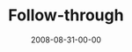 ---
layout: message
category: message
series: "Rebuild"
title: "Follow-through"
date: 2008-08-31-00-00
message_id: 513
sc-permalink-url: "http://soundcloud.com/crdschurch/rebuild-follow-through"
audio: "http://s3.amazonaws.com/crossroads-media/messages/audio/Rebuild_Week_3_Follow-through_8_31_08_Chuck_Mingo.mp3"
audio-duration: "41:07"
notes-description: ""
notes: "http://s3.amazonaws.com/crossroads-media/documents/SN_08-30-31_08.pdf"
notes-title: "Rebuild&#58; Follow-Through (Study Notes)"
description: "Chuck Mingo shares how to deal with setbacks when following a personal vision."
video: "http://s3.amazonaws.com/crossroads-media/messages/video/Rebuild3-Raw.mp4"
video-duration: "42:27"
yt-embed-url: "//www.youtube.com/embed/1FbtweulDyU"
video-image: "http://s3.amazonaws.com/crossroads-media/images/Rebuild-3-still.jpg"
program: "http://s3.amazonaws.com/crossroads-media/documents/0830_31Program.pdf"
tag: 
 - mingo
 - setbacks
 - keenan
 - made-it
 - nehemiah
 - vision
explicit: false
---